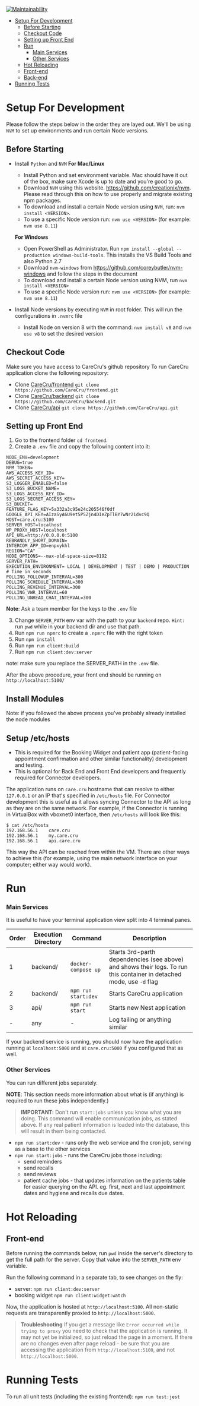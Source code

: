 [![Maintainability](https://api.codeclimate.com/v1/badges/eb91211a2195c7becfe9/maintainability)](https://codeclimate.com/repos/5e7a83b04862a301a3004627/maintainability)

<!-- TOC -->
- [Setup For Development](#setup-for-development)
  - [Before Starting](#before-starting)
  - [Checkout Code](#checkout-code)
  - [Setting up Front End](#setting-up-front-end)
  - [Run](#run)
    - [Main Services](#main-services)
    - [Other Services](#other-services)
  - [Hot Reloading](#hot-reloading)
  - [Front-end](#front-end)
  - [Back-end](#back-end)
- [Running Tests](#running-tests)
<!-- /TOC -->

# Setup For Development
Please follow the steps below in the order they are layed out. We'll be using `NVM` to set up environments and run certain Node versions.

## Before Starting
- Install `Python` and `NVM`
  **For Mac/Linux**
    - Install Python and set environment variable. Mac should have it out of the box, make sure Xcode is up to date and you're good to go.
    - Download `NVM` using this website. https://github.com/creationix/nvm. Please read through this on how to use properly and migrate existing npm packages.
    - To download and install a certain Node version using `NVM`, run: `nvm install <VERSION>`.
    - To use a specific Node version run: `nvm use <VERSION>` (for example: `nvm use 8.11`)

  **For Windows**
    -  Open PowerShell as Administrator. Run `npm install --global --production windows-build-tools`. This installs the VS Build Tools and also Python 2.7
    - Download `nvm-windows` from https://github.com/coreybutler/nvm-windows and follow the steps in the document
    - To download and install a certain Node version using NVM, run `nvm install <VERSION>`
    - To use a specific Node version run: `nvm use <VERSION>` (for example: `nvm use 8.11`)
- Install Node versions by executing `NVM` in root folder. This will run the configurations in `.nvmrc` file
  - Install Node on version 8 with the command: `nvm install v8` and `nvm use v8` to set the desired version

## Checkout Code
Make sure you have access to CareCru's github repository To run CareCru application clone the following repository:
- Clone [CareCru/frontend](https://github.com/CareCru/frontend) `git clone https://github.com/CareCru/frontend.git`
- Clone [CareCru/backend](https://github.com/CareCru/backend) `git clone https://github.com/CareCru/backend.git`
- Clone [CareCru/api](https://github.com/CareCru/api) `git clone https://github.com/CareCru/api.git`


## Setting up Front End

1. Go to the frontend folder `cd frontend`.
2. Create a `.env` file and copy the following content into it:
```
NODE_ENV=development
DEBUG=true
NPM_TOKEN=
AWS_ACCESS_KEY_ID=
AWS_SECRET_ACCESS_KEY=
S3_LOGGER_ENABLED=false
S3_LOGS_BUCKET_NAME=
S3_LOGS_ACCESS_KEY_ID=
S3_LOGS_SECRET_ACCESS_KEY=
S3_BUCKET=
FEATURE_FLAG_KEY=5a332a3c95e24c205546f0df
GOOGLE_API_KEY=AIzaSyA6U9et5P5Zjn4DIeZpTlBY7wNr21dvc9Q
HOST=care.cru:5100
SERVER_HOST=localhost
WP_PROXY_HOST=localhost
API_URL=http://0.0.0.0:5100
REBRANDLY_SHORT_DOMAIN=
INTERCOM_APP_ID=enpxykhl
REGION="CA"
NODE_OPTIONS=--max-old-space-size=8192
SERVER_PATH=
EXECUTION_ENVIRONMENT= LOCAL | DEVELOPMENT | TEST | DEMO | PRODUCTION
# Time in seconds
POLLING_FOLLOWUP_INTERVAL=300
POLLING_SCHEDULE_INTERVAL=300
POLLING_REVENUE_INTERVAL=300
POLLING_VWR_INTERVAL=60
POLLING_UNREAD_CHAT_INTERVAL=300
 ```

**Note**: Ask a team member for the keys to the `.env` file

3. Change `SERVER_PATH` env var with the path to your `backend` repo. `Hint:` run `pwd` while in your backend dir and use that path.
4. Run `npm run npmrc` to create a `.npmrc` file with the right token
5. Run `npm install`
6. Run `npm run client:build`
7. Run `npm run client:dev:server`

note: make sure you replace the SERVER_PATH in the `.env` file.

After the above procedure, your front end should be running on `http://localhost:5100/`

## Install Modules
Note: if you followed the above process you've probably already installed the node modules

## Setup /etc/hosts
- This is required for the Booking Widget and patient app (patient-facing appointment confirmation and other similar functionality) development and testing.
- This is optional for Back End and Front End developers and frequently required for Connector developers.

The application runs on `care.cru` hostname that can resolve to either `127.0.0.1` or an IP that's specified in `/etc/hosts` file. For Connector development this is useful as it allows syncing Connector to the API as long as they are on the same network. For example, if the Connector is running in VirtualBox with vboxnet0 interface, then `/etc/hosts` will look like this:

```
$ cat /etc/hosts
192.168.56.1    care.cru
192.168.56.1    my.care.cru
192.168.56.1    api.care.cru
```

This way the API can be reached from within the VM. There are other ways to achieve this (for example, using the main network interface on your computer; either way would work).

# Run

### Main Services
It is useful to have your terminal application view split into 4 terminal panes.

|Order|Execution Directory| Command  | Description |
|---|---|---|---|
|1|backend/|`docker-compose up`| Starts 3rd-parth dependencies (see above) and shows their logs. To run this container in detached mode, use `-d` flag|
|2|backend/|`npm run start:dev`| Starts CareCru application |
|3|api/|`npm run start`| Starts new Nest application |
|-|any|-|Log tailing or anything similar|

If your backend service is running, you should now have the application running at `localhost:5000` and at `care.cru:5000` if you configured that as well.

### Other Services
You can run different jobs separately.

**NOTE**: This section needs more information about what is (if anything) is required to run these jobs independently.)

> **IMPORTANT:**
> Don't run `start:jobs` unless you know what you are doing. This command will enable communication jobs, as stated above. If any real patient information is loaded into the database, this will result in them being contacted.

* `npm run start:dev` - runs only the web service and the cron job, serving as a base to the other services
* `npm run start:jobs` - runs the CareCru jobs those including:
    - send reminders
    - send recalls
    - send reviews
    - patient cache jobs - that updates information on the patients table for easier querying on the API. eg. first, next and last appointment dates and hygiene and recalls due dates.

# Hot Reloading

## Front-end

Before running the commands below, run `pwd` inside the server's directory to get the full path for the server. Copy that value into the `SERVER_PATH` env variable.

Run the following command in a separate tab, to see changes on the fly:

- server: `npm run client:dev:server`
- booking widget `npm run client:widget:watch`

Now, the application is hosted at `http://localhost:5100`. All non-static requests are transparently proxied to `http://localhost:5000`.

> **Troubleshooting**
> If you get a message like `Error occurred while trying to proxy` you need to check that the application is running. It may not yet be initialized, so just reload the page in a moment.
> If there are no changes even after page reload - be sure that you are accessing the application from `http://localhost:5100`, and not `http://localhost:5000`.

# Running Tests

To run all unit tests (including the existing frontend): `npm run test:jest`
